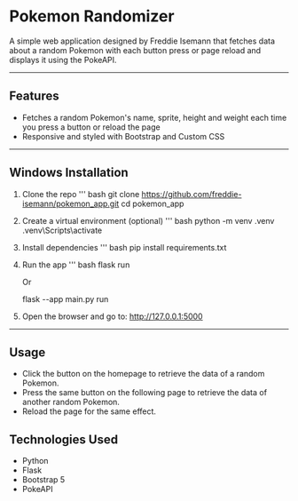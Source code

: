 # Pokemon Randomizer 

A simple web application designed by Freddie Isemann that fetches data about a random Pokemon with each button press or page reload and displays it using the PokeAPI.

---

## Features

- Fetches a random Pokemon's name, sprite, height and weight each time you press a button or reload the page
- Responsive and styled with Bootstrap and Custom CSS

---

## Windows Installation

1. Clone the repo
    ''' bash
    git clone https://github.com/freddie-isemann/pokemon_app.git
    cd pokemon_app

2. Create a virtual environment (optional)
    ''' bash
    python -m venv .venv
    .venv\Scripts\activate

3. Install dependencies
    ''' bash
    pip install requirements.txt

4. Run the app
    ''' bash
    flask run

    Or

    flask --app main.py run

5. Open the browser and go to:
    http://127.0.0.1:5000

---

## Usage

- Click the button on the homepage to retrieve the data of a random Pokemon.
- Press the same button on the following page to retrieve the data of another random Pokemon.
- Reload the page for the same effect.

## Technologies Used
- Python
- Flask
- Bootstrap 5
- PokeAPI